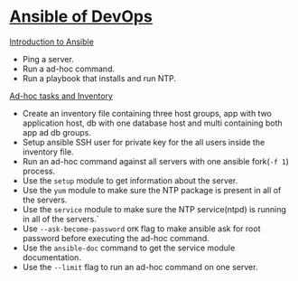 # [Ansible of DevOps](https://www.ansiblefordevops.com/)

[Introduction to Ansible](00-introduction-to-ansible)

- Ping a server.
- Run a ad-hoc command.
- Run a playbook that installs and run NTP.

[Ad-hoc tasks and Inventory](01-ad-hoc-tasks-and-inventory)

- Create an inventory file containing three host groups, app with two application host, db with one database host and multi containing both app ad db groups.
- Setup ansible SSH user for private key for the all users inside the inventory file.
- Run an ad-hoc command against all servers with one ansible fork(`-f 1`) process.
- Use the `setup` module to get information about the server.
- Use the `yum` module to make sure the NTP package is present in all of the servers.
- Use the `service` module to make sure the NTP service(ntpd) is running in all of the servers.`
- Use `--ask-become-password` or`K` flag to make ansible ask for root password before executing the ad-hoc command.
- Use the `ansible-doc` command to get the service module documentation.
- Use the `--limit` flag to run an ad-hoc command on one server.
